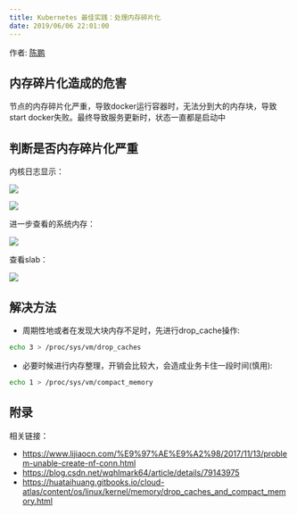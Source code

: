 ```yaml
---
title: Kubernetes 最佳实践：处理内存碎片化
date: 2019/06/06 22:01:00
---
```


作者: [陈鹏](https://imroc.io/)

## 内存碎片化造成的危害
节点的内存碎片化严重，导致docker运行容器时，无法分到大的内存块，导致start docker失败。最终导致服务更新时，状态一直都是启动中

## 判断是否内存碎片化严重

内核日志显示：

![](images/handle-memory-fragmentation-1.png)

![](images/handle-memory-fragmentation-2.png)

进一步查看的系统内存：

![](images/handle-memory-fragmentation-3.png)

查看slab：

![](images/handle-memory-fragmentation-4.png)

## 解决方法
- 周期性地或者在发现大块内存不足时，先进行drop_cache操作:
``` bash
echo 3 > /proc/sys/vm/drop_caches
```
- 必要时候进行内存整理，开销会比较大，会造成业务卡住一段时间(慎用):
``` bash
echo 1 > /proc/sys/vm/compact_memory
```

## 附录

相关链接：

- https://www.lijiaocn.com/%E9%97%AE%E9%A2%98/2017/11/13/problem-unable-create-nf-conn.html
- https://blog.csdn.net/wqhlmark64/article/details/79143975
- https://huataihuang.gitbooks.io/cloud-atlas/content/os/linux/kernel/memory/drop_caches_and_compact_memory.html
